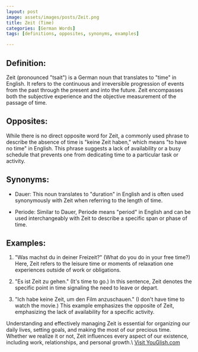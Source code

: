 ```yaml
---
layout: post
image: assets/images/posts/Zeit.png
title: Zeit (Time)
categories: [German Words]
tags: [definitions, opposites, synonyms, examples]

---
```


## Definition:

Zeit (pronounced "tsait") is a German noun that translates to "time" in English. It refers to the continuous and irreversible progression of events from the past through the present and into the future. Zeit encompasses both the subjective experience and the objective measurement of the passage of time.

## Opposites:

While there is no direct opposite word for Zeit, a commonly used phrase to describe the absence of time is "keine Zeit haben," which means "to have no time" in English. This phrase suggests a lack of availability or a busy schedule that prevents one from dedicating time to a particular task or activity.

## Synonyms:

- Dauer: This noun translates to "duration" in English and is often used synonymously with Zeit when referring to the length of time.

- Periode: Similar to Dauer, Periode means "period" in English and can be used interchangeably with Zeit to describe a specific span or phase of time.

## Examples:

1. "Was machst du in deiner Freizeit?" (What do you do in your free time?) Here, Zeit refers to the leisure time or moments of relaxation one experiences outside of work or obligations.

2. "Es ist Zeit zu gehen." (It's time to go.) In this sentence, Zeit denotes the specific point in time signaling the need to leave or depart.

3. "Ich habe keine Zeit, um den Film anzuschauen." (I don't have time to watch the movie.) This example emphasizes the opposite of Zeit, emphasizing the lack of availability for a specific activity.

Understanding and effectively managing Zeit is essential for organizing our daily lives, setting goals, and making the most of our precious time. Whether we realize it or not, Zeit influences every aspect of our existence, including work, relationships, and personal growth.\ <a id="yg-widget-0" class="youglish-widget" data-query="Zeit" data-lang="german" data-components="8412" data-auto-start="0" data-bkg-color="theme_light" data-title="How%20to%20pronounce%20Zeit%20in%20German"  rel="nofollow" href="https://youglish.com">Visit YouGlish.com</a><script async src="https://youglish.com/public/emb/widget.js" charset="utf-8"></script>